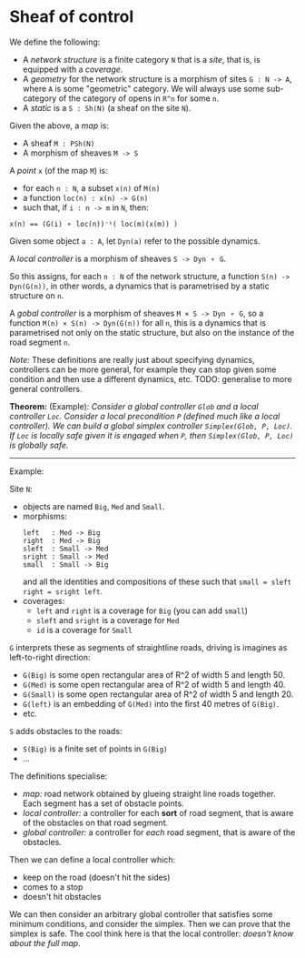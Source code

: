 # Sheaf of control

We define the following:
- A _network structure_ is a finite category `N` that is a _site_, that is, is equipped with a _coverage_.
- A _geometry_ for the network structure is a morphism of sites `G : N -> A`, where `A` is some "geometric" category. We will always use some sub-category of the category of opens in `R^n` for some `n`.
- A _static_ is a `S : Sh(N)` (a sheaf on the site `N`).

Given the above, a _map_ is:
- A sheaf `M : PSh(N)`
- A morphism of sheaves `M -> S`

A _point_ `x` (of the map `M`) is:
- for each `n : N`, a subset `x(n)` of `M(n)`
- a function `loc(n) : x(n) -> G(n)`
- such that, if `i : n -> m` in `N`, then:
```
x(n) == (G(i) ⚬ loc(n))⁻¹( loc(m)(x(m)) )
```

Given some object `a : A`, let `Dyn(a)` refer to the possible dynamics.

A _local controller_ is a morphism of sheaves `S -> Dyn ⚬ G`.

So this assigns, for each `n : N` of the network structure, a function `S(n) -> Dyn(G(n))`, in other words, a dynamics that is parametrised by a static structure on `n`.

A _gobal controller_ is a morphism of sheaves `M × S -> Dyn ⚬ G`, so a function `M(n) × S(n) -> Dyn(G(n))` for all `n`, this is a dynamics that is parametrised not only on the static structure, but also on the instance of the road segment `n`.

_Note:_ These definitions are really just about specifying dynamics, controllers can be more general, for example they can stop given some condition and then use a different dynamics, etc. TODO: generalise to more general controllers.
 
**Theorem:** (Example): _Consider a global controller `Glob` and a local controller `Loc`. Consider a local precondition `P` (defined much like a local controller). We can build a global simplex controller `Simplex(Glob, P, Loc)`. If `Loc` is locally safe given it is engaged when `P`, then `Simplex(Glob, P, Loc)` is globally safe._

---

Example:

Site `N`:
- objects are named `Big`, `Med` and `Small`.
- morphisms:
  ```
  left   : Med -> Big
  right  : Med -> Big
  sleft  : Small -> Med
  sright : Small -> Med
  small  : Small -> Big
  ```
  and all the identities and compositions of these such that `small = sleft right = sright left`. 
- coverages:
  - `left` and `right` is a coverage for `Big` (you can add `small`)
  - `sleft` and `sright` is a coverage for `Med`
  - `id` is a coverage for `Small`

`G` interprets these as segments of straightline roads, driving is imagines as left-to-right direction:
- `G(Big)` is some open rectangular area of R^2 of width 5 and length 50.
- `G(Med)` is some open rectangular area of R^2 of width 5 and length 40.
- `G(Small)` is some open rectangular area of R^2 of width 5 and length 20.
- `G(left)` is an embedding of `G(Med)` into the first 40 metres of `G(Big)`.
- etc.

`S` adds obstacles to the roads:
- `S(Big)` is a finite set of points in `G(Big)`
- ...

The definitions specialise:
- _map:_ road network obtained by glueing straight line roads together. Each segment has a set of obstacle points.
- _local controller:_ a controller for each **sort** of road segment, that is aware of the obstacles on that road segment.
- _global controller:_ a controller for _each_ road segment, that is aware of the obstacles.

Then we can define a local controller which:
- keep on the road (doesn't hit the sides)
- comes to a stop
- doesn't hit obstacles

We can then consider an arbitrary global controller that satisfies some minimum conditions, and consider the simplex. Then we can prove that the simplex is safe. The cool think here is that the local controller: _doesn't know about the full map_.
